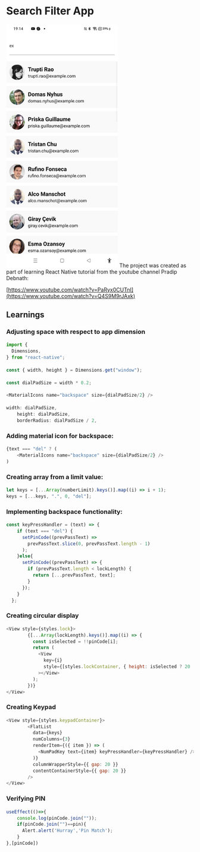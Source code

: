 # Search Filter App

<img width="300px" src="search-filter-screenshot.jpg" alt="image_name png" />
The project was created as part of learning React Native tutorial from the youtube channel Pradip Debnath:

[https://www.youtube.com/watch?v=PaRyx0CUTnI](https://www.youtube.com/watch?v=Q4S9M9rJAxk)

## Learnings

### Adjusting space with respect to app dimension
```js
import {
  Dimensions,
} from "react-native";

const { width, height } = Dimensions.get("window");

const dialPadSize = width * 0.2;

<MaterialIcons name="backspace" size={dialPadSize/2} />

width: dialPadSize,
    height: dialPadSize,
    borderRadius: dialPadSize / 2,
```

### Adding material icon for backspace:

```js
{text === "del" ? (
    <MaterialIcons name="backspace" size={dialPadSize/2} />
)
```

### Creating array from a limit value:

```js
let keys = [...Array(numberLimit).keys()].map((i) => i + 1);
keys = [...keys, ".", 0, "del"];
```

### Implementing backspace functionality:

```js
const keyPressHandler = (text) => {
    if (text === "del") {
      setPinCode((prevPassText) =>
        prevPassText.slice(0, prevPassText.length - 1)
      );
    }else{
      setPinCode((prevPassText) => {
        if (prevPassText.length < lockLength) {
          return [...prevPassText, text];
        }
      });
    }
  };
```

### Creating circular display

```js
<View style={styles.lock}>
        {[...Array(lockLength).keys()].map((i) => {
          const isSelected = !!pinCode[i];
          return (
            <View
              key={i}
              style={[styles.lockContainer, { height: isSelected ? 20 : 2 }]}
            ></View>
          );
        })}
</View>
```

### Creating Keypad
```js
<View style={styles.keypadContainer}>
        <FlatList
          data={keys}
          numColumns={3}
          renderItem={({ item }) => (
            <NumPadKey text={item} keyPressHandler={keyPressHandler} />
          )}
          columnWrapperStyle={{ gap: 20 }}
          contentContainerStyle={{ gap: 20 }}
        />
</View>
```

### Verifying PIN
```js
useEffect(()=>{
    console.log(pinCode.join(""));
    if(pinCode.join("")==pin){
      Alert.alert('Hurray','Pin Match');
    }
},[pinCode])
```
